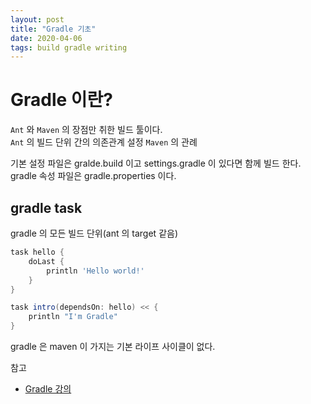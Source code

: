 ```yaml
---
layout: post
title: "Gradle 기초"
date: 2020-04-06
tags: build gradle writing
---
```


# Gradle 이란?
`Ant` 와 `Maven` 의 장점만 취한 빌드 툴이다.  
`Ant` 의 빌드 단위 간의 의존관계 설정
`Maven` 의 관례

기본 설정 파일은 gralde.build 이고 settings.gradle 이 있다면 함께 빌드 한다.
gradle 속성 파일은 gradle.properties 이다.


## gradle task
gradle 의 모든 빌드 단위(ant 의 target 같음)

``` groovy
task hello {
    doLast {
        println 'Hello world!'
    }
}

task intro(dependsOn: hello) << {
    println "I'm Gradle"
}
```

gradle 은 maven 이 가지는 기본 라이프 사이클이 없다.







참고
- [Gradle 강의](https://www.slipp.net/wiki/pages/viewpage.action?pageId=11632748)
